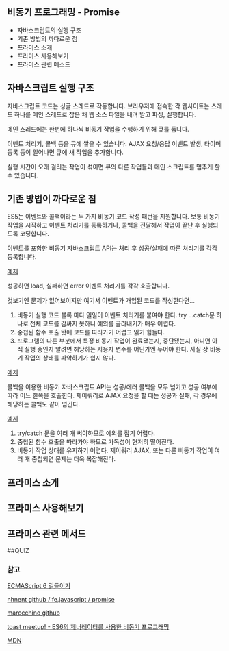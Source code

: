 
## 비동기 프로그래밍 - Promise

- 자바스크립트의 실행 구조
- 기존 방법의 까다로운 점
- 프라미스 소개
- 프라미스 사용해보기
- 프라미스 관련 메소드

## 자바스크립트 실행 구조
자바스크립트 코드는 싱글 스레드로 작동합니다. 브라우저에 접속한 각 웹사이트는 스레드 하나를 메인 스레드로 잡은 채 웹 소스 파일을 내려 받고 파싱, 실행합니다.

메인 스레드에는 한번에 하나씩 비동기 작업을 수행하기 위해 큐를 둡니다. 

이벤트 처리기, 콜백 등을 큐에 쌓을 수 있습니다. AJAX 요청/응답 이벤트 발생, 타이머 등록 등이 일어나면 큐에 새 작업을 추가합니다. 

실행 시간이 오래 걸리는 작업이 섞이면 큐의 다른 작업들과 메인 스크립트를 멈추게 할 수 있습니다.


## 기존 방법이 까다로운 점
ES5는 이벤트와 콜백이라는 두 가지 비동기 코드 작성 패턴을 지원합니다. 
보통 비동기 작업을 시작하고 이벤트 처리기를 등록하거나, 콜백을 전달해서 작업이 끝난 후 실행되도록 코딩합니다.

이벤트를 포함한 비동기 자바스크립트 API는 처리 후 성공/실패에 따른 처리기를 각각 등록합니다.

[예제](https://jsfiddle.net/majestin/4ch5Lma5/)

성공하면 load, 실패하면 error 이벤트 처리기를 각각 호출합니다.

것보기엔 문제가 없어보이지만 여기서 이벤트가 개입된 코드를 작성한다면...

1. 비동기 실행 코드 블록 마다 일일이 이벤트 처리기를 붙여야 한다. try ...catch문 하나로 전체 코드를 감싸지 못하니 예외를 골라내기가 매우 어렵다.
2. 중첩된 함수 호출 탓에 코드를 따라가기 어렵고 읽기 힘들다.
3. 프로그램의 다른 부분에서 특정 비동기 작업이 완료됐는지, 중단됐는지, 아니면 아직 실행 중인지 알려면 해당하는 사용자 변수를 어딘가엔 두어야 한다. 사실 상 비동기 작업의 상태를 파악하기가 쉽지 않다.

[예제](https://jsfiddle.net/majestin/z2phyqot/2/)

콜백을 이용한 비동기 자바스크립트 API는 성공/에러 콜백을 모두 넘기고 성공 여부에 따라 어느 한쪽을 호출한다. 제이쿼리로 AJAX 요청을 할 때는 성공과 실패, 각 경우에 해당하는 콜백도 같이 넘긴다. 

[예제](https://jsfiddle.net/majestin/7cyye515/)

1. try/catch 문을 여러 개 써야하므로 예외를 잡기 어렵다.
2. 중첩된 함수 호출을 따라가야 하므로 가독성이 현저히 떨어진다.
3. 비동기 작업 상태를 유지하기 어렵다. 제이쿼리 AJAX, 또는 다른 비동기 작업이 여러 개 중첩되면 문제는 더욱 복잡해진다.


## 프라미스 소개

## 프라미스 사용해보기 

## 프라미스 관련 메서드 

##QUIZ






### 참고
[ECMAScript 6 길들이기](http://www.yes24.com/24/goods/23904865)

[nhnent github / fe.javascript / promise](https://github.com/nhnent/fe.javascript/wiki/August-31-%E2%80%94-September-4,-2015)

[marocchino github](https://gist.github.com/marocchino/841e2ff62f59f420f9d9)

[toast meetup! - ES6의 제너레이터를 사용한 비동기 프로그래밍](http://meetup.toast.com/posts/73)

[MDN](https://developer.mozilla.org/ko/docs/Web/JavaScript/Reference/Global_Objects/Promise)

